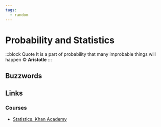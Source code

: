 ```yaml
---
tags:
  - random
---
```


# Probability and Statistics

:::block Quote
It is a part of probability that many improbable things will happen © **Aristotle**
:::

## Buzzwords

<Buzzword text="Random variable"/>
<Buzzword text="Probability Distribution"/>
<Buzzword text="Estimators"/>
<Buzzword text="Expected value"/>
<Buzzword text="Variance"/>
<Buzzword text="Covariance"/>
<Buzzword text="Significance tests"/>
<Buzzword text="Hypothesis testing"/>
<Buzzword text="AB testing"/>

## Links

### Courses

- [Statistics. Khan Academy](https://www.khanacademy.org/math/ap-statistics)